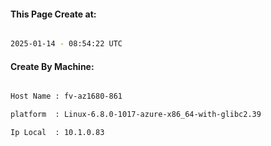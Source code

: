 
   
#### This Page Create at:

```bash

2025-01-14 - 08:54:22 UTC

```

#### Create By Machine:

```bash

Host Name : fv-az1680-861

platform  : Linux-6.8.0-1017-azure-x86_64-with-glibc2.39

Ip Local  : 10.1.0.83

```

